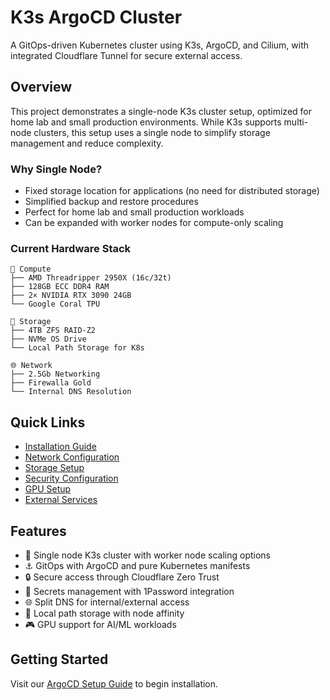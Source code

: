 # K3s ArgoCD Cluster

A GitOps-driven Kubernetes cluster using K3s, ArgoCD, and Cilium, with integrated Cloudflare Tunnel for secure external access.

## Overview

This project demonstrates a single-node K3s cluster setup, optimized for home lab and small production environments. While K3s supports multi-node clusters, this setup uses a single node to simplify storage management and reduce complexity.

### Why Single Node?
- Fixed storage location for applications (no need for distributed storage)
- Simplified backup and restore procedures
- Perfect for home lab and small production workloads
- Can be expanded with worker nodes for compute-only scaling

### Current Hardware Stack
```
🧠 Compute
├── AMD Threadripper 2950X (16c/32t)
├── 128GB ECC DDR4 RAM
├── 2× NVIDIA RTX 3090 24GB
└── Google Coral TPU

💾 Storage
├── 4TB ZFS RAID-Z2
├── NVMe OS Drive
└── Local Path Storage for K8s

🌐 Network
├── 2.5Gb Networking
├── Firewalla Gold
└── Internal DNS Resolution
```

## Quick Links

- [Installation Guide](argocd.md#installation)
- [Network Configuration](network.md)
- [Storage Setup](storage.md)
- [Security Configuration](security.md)
- [GPU Setup](gpu.md)
- [External Services](external-services.md)

## Features

- 🚀 Single node K3s cluster with worker node scaling options
- ⚓ GitOps with ArgoCD and pure Kubernetes manifests
- 🔒 Secure access through Cloudflare Zero Trust
- 🔐 Secrets management with 1Password integration
- 🌐 Split DNS for internal/external access
- 💾 Local path storage with node affinity
- 🎮 GPU support for AI/ML workloads

## Getting Started

Visit our [ArgoCD Setup Guide](argocd.md#installation) to begin installation. 